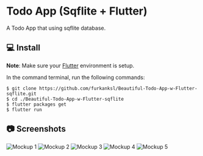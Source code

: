 # Todo App (Sqflite + Flutter)

A Todo App that using sqflite database.

## 💻 Install
**Note**: Make sure your [Flutter](https://flutter.dev) environment is setup.


In the command terminal, run the following commands:

    $ git clone https://github.com/furkanksl/Beautiful-Todo-App-w-Flutter-sqflite.git
    $ cd ./Beautiful-Todo-App-w-Flutter-sqflite
    $ flutter packages get
    $ flutter run

## 📷 Screenshots
![Mockup 1](https://github.com/furkanksl/Beautiful-Todo-App-w-Flutter-sqflite/raw/master/mockups/todoapp.gif)
![Mockup 2](https://github.com/furkanksl/Beautiful-Todo-App-w-Flutter-sqflite/raw/master/mockups/1.jpg)
![Mockup 3](https://github.com/furkanksl/Beautiful-Todo-App-w-Flutter-sqflite/raw/master/mockups/2.jpg)
![Mockup 4](https://github.com/furkanksl/Beautiful-Todo-App-w-Flutter-sqflite/raw/master/mockups/3.jpg)
![Mockup 5](https://github.com/furkanksl/Beautiful-Todo-App-w-Flutter-sqflite/raw/master/mockups/4.jpg)

